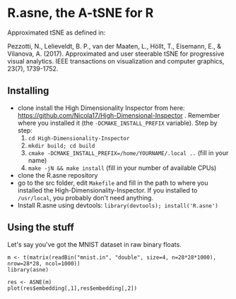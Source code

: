
# R.asne, the A-tSNE for R

Approximated tSNE as defined in:

Pezzotti, N., Lelieveldt, B. P., van der Maaten, L., Höllt, T., Eisemann, E., & Vilanova, A. (2017). Approximated and user steerable tSNE for progressive visual analytics. IEEE transactions on visualization and computer graphics, 23(7), 1739-1752.

## Installing

- clone install the High Dimensionality Inspector from here: https://github.com/Nicola17/High-Dimensional-Inspector . Remember where you installed it (the `-DCMAKE_INSTALL_PREFIX` variable). Step by step:
  1. `cd High-Dimensionality-Inspector`
  2. `mkdir build; cd build`
  3. `cmake -DCMAKE_INSTALL_PREFIX=/home/YOURNAME/.local ..`  (fill in your name)
  4. `make -jN && make install` (fill in your number of available CPUs)
- clone the R.asne repository
- go to the src folder, edit `Makefile` and fill in the path to where you installed the High-Dimensionality-Inspector. If you installed to `/usr/local`, you probably don't need anything.
- Install R.asne using devtools: `library(devtools); install('R.asne')`

## Using the stuff

Let's say you've got the MNIST dataset in raw binary floats.
```
m <- t(matrix(readBin("mnist.in", "double", size=4, n=28*28*1000), nrow=28*28, ncol=1000))
library(asne)

res <- ASNE(m)
plot(res$embedding[,1],res$embedding[,2])
```

